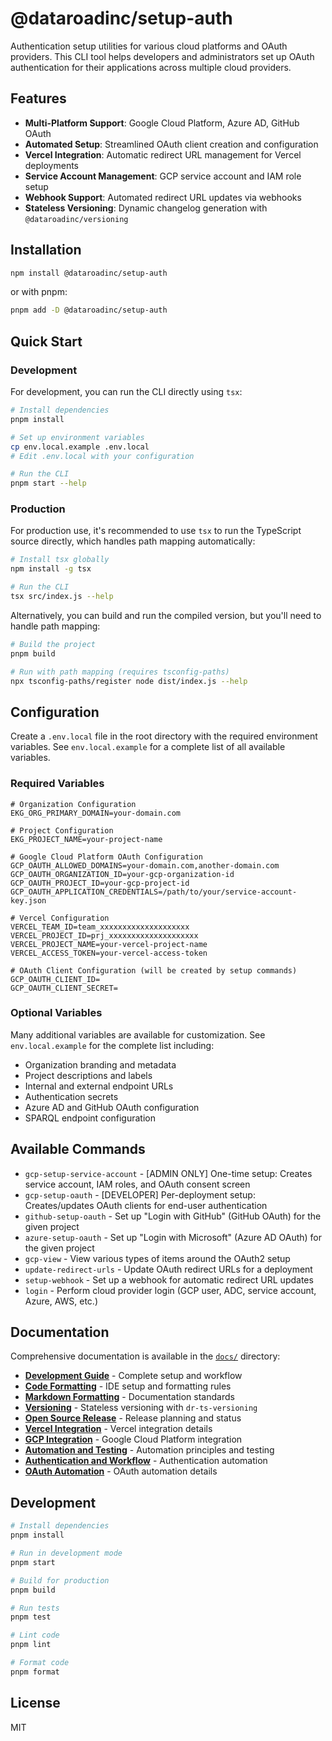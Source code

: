 # @dataroadinc/setup-auth

Authentication setup utilities for various cloud platforms and OAuth providers.
This CLI tool helps developers and administrators set up OAuth authentication
for their applications across multiple cloud providers.

## Features

- **Multi-Platform Support**: Google Cloud Platform, Azure AD, GitHub OAuth
- **Automated Setup**: Streamlined OAuth client creation and configuration
- **Vercel Integration**: Automatic redirect URL management for Vercel
  deployments
- **Service Account Management**: GCP service account and IAM role setup
- **Webhook Support**: Automated redirect URL updates via webhooks
- **Stateless Versioning**: Dynamic changelog generation with
  `@dataroadinc/versioning`

## Installation

```bash
npm install @dataroadinc/setup-auth
```

or with pnpm:

```bash
pnpm add -D @dataroadinc/setup-auth
```

## Quick Start

### Development

For development, you can run the CLI directly using `tsx`:

```bash
# Install dependencies
pnpm install

# Set up environment variables
cp env.local.example .env.local
# Edit .env.local with your configuration

# Run the CLI
pnpm start --help
```

### Production

For production use, it's recommended to use `tsx` to run the TypeScript source
directly, which handles path mapping automatically:

```bash
# Install tsx globally
npm install -g tsx

# Run the CLI
tsx src/index.js --help
```

Alternatively, you can build and run the compiled version, but you'll need to
handle path mapping:

```bash
# Build the project
pnpm build

# Run with path mapping (requires tsconfig-paths)
npx tsconfig-paths/register node dist/index.js --help
```

## Configuration

Create a `.env.local` file in the root directory with the required environment
variables. See `env.local.example` for a complete list of all available
variables.

### Required Variables

```env
# Organization Configuration
EKG_ORG_PRIMARY_DOMAIN=your-domain.com

# Project Configuration
EKG_PROJECT_NAME=your-project-name

# Google Cloud Platform OAuth Configuration
GCP_OAUTH_ALLOWED_DOMAINS=your-domain.com,another-domain.com
GCP_OAUTH_ORGANIZATION_ID=your-gcp-organization-id
GCP_OAUTH_PROJECT_ID=your-gcp-project-id
GCP_OAUTH_APPLICATION_CREDENTIALS=/path/to/your/service-account-key.json

# Vercel Configuration
VERCEL_TEAM_ID=team_xxxxxxxxxxxxxxxxxxxx
VERCEL_PROJECT_ID=prj_xxxxxxxxxxxxxxxxxxxx
VERCEL_PROJECT_NAME=your-vercel-project-name
VERCEL_ACCESS_TOKEN=your-vercel-access-token

# OAuth Client Configuration (will be created by setup commands)
GCP_OAUTH_CLIENT_ID=
GCP_OAUTH_CLIENT_SECRET=

```

### Optional Variables

Many additional variables are available for customization. See
`env.local.example` for the complete list including:

- Organization branding and metadata
- Project descriptions and labels
- Internal and external endpoint URLs
- Authentication secrets
- Azure AD and GitHub OAuth configuration
- SPARQL endpoint configuration

## Available Commands

- `gcp-setup-service-account` - [ADMIN ONLY] One-time setup: Creates service
  account, IAM roles, and OAuth consent screen
- `gcp-setup-oauth` - [DEVELOPER] Per-deployment setup: Creates/updates OAuth
  clients for end-user authentication
- `github-setup-oauth` - Set up "Login with GitHub" (GitHub OAuth) for the given
  project
- `azure-setup-oauth` - Set up "Login with Microsoft" (Azure AD OAuth) for the
  given project
- `gcp-view` - View various types of items around the OAuth2 setup
- `update-redirect-urls` - Update OAuth redirect URLs for a deployment
- `setup-webhook` - Set up a webhook for automatic redirect URL updates
- `login` - Perform cloud provider login (GCP user, ADC, service account, Azure,
  AWS, etc.)

## Documentation

Comprehensive documentation is available in the [`docs/`](docs/) directory:

- **[Development Guide](docs/development.md)** - Complete setup and workflow
- **[Code Formatting](docs/formatting.md)** - IDE setup and formatting rules
- **[Markdown Formatting](docs/markdown-formatting.md)** - Documentation
  standards
- **[Versioning](docs/versioning.md)** - Stateless versioning with
  `dr-ts-versioning`
- **[Open Source Release](docs/open-source-release.md)** - Release planning and
  status
- **[Vercel Integration](docs/vercel-integration.md)** - Vercel integration
  details
- **[GCP Integration](docs/gcp-integration.md)** - Google Cloud Platform
  integration
- **[Automation and Testing](docs/automation-testing.md)** - Automation
  principles and testing
- **[Authentication and Workflow](docs/authentication-workflow.md)** -
  Authentication automation
- **[OAuth Automation](docs/oauth-automation.md)** - OAuth automation details

## Development

```bash
# Install dependencies
pnpm install

# Run in development mode
pnpm start

# Build for production
pnpm build

# Run tests
pnpm test

# Lint code
pnpm lint

# Format code
pnpm format

```

## License

MIT

